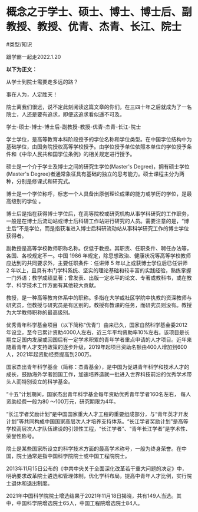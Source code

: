 # 概念之于学士、硕士、博士、博士后、副教授、教授、优青、杰青、长江、院士

#类型/知识 

跟学霸一起走2022.1.20


**以下为正文：**

从学士到院士需要走多远的路？

事在人为，人定胜天！

院士离我们很远，说不定此刻阅读这篇文章的你们，在三四十年之后就成为了一名院士，人还是要有追求，即便这追求看似遥不可及。

学士-硕士-博士-博士后-副教授-教授-优青-杰青-长江-院士

学士学位，是高等教育本科阶段授予的学位名称和学位类型。在中国学位结构中为基础学位，由国务院授权高等学校授予。由学位授予单位依照本单位的学位授予条件和《中华人民共和国学位条例》的相关规定进行授予。

硕士是一个介于学士及博士之间的研究生学位(Master's Degree)，拥有硕士学位(Master's Degree)者通常象征具有基础的独立的思考能力。硕士课程主分为两种，分别是修课式和研究式。

博士是一个学位称呼，标志一个人具备出原创理论成果的能力或学历的学位，是最高级别的学位 。

博士后是指在获得博士学位后，在高等院校或研究机构从事学科研究的工作职务，一般是在博士后流动站或博士后科研工作站进行研究的人员。需要注意的是，“博士后”不是学位，而是指获准进入博士后科研流动站从事科学研究工作的博士学位获得者。

副教授是高等学校教师职称名称。仅低于教授。其职责、任职条件、聘任办法等，各国、各校规定不一。中国 1986 年规定，除思想政治、健康状况等高等学校教师应达到的共同要求外，主要任职条件：任讲师 5 年以上或获博士学位后已任讲师 2 年以上，且具有本门学科系统、坚实的理论基础和较丰富的实践经验，熟练掌握一门外语；教学成绩显著；曾发表、出版一定水平的论文、专著或教科书，或在教学、科学技术工作方面有其他较大贡献。

教授，是一种高等教育体系中的职称。多指在大学或社区学院中执教的资深教师与研究员，但教授与研究员是有区别的。教授有教课的任务，而研究员则没有。教授为大学教师职称的最高级别。

优秀青年科学基金项目（以下简称“优青”）由来已久，国家自然科学基金委2012年设立，至今已累计资助4000人左右，近三年平均资助率10%左右。该项目是长期立足国内发展或回国后有一定学术积累的青年学者重点申请的人才项目。近年来随着青年人才支持政策的逐步升级，2019年起项目资助名额由400人增加到600人，2021年起资助经费提高到200万。

国家杰出青年科学基金（简称：杰青基金），是中国为促进青年科学和技术人才的成长，鼓励海外学者回国工作，加速培养造就一批进入世界科技前沿的优秀学术带头人而特别设立的科学基金。

“十五”计划期间，国家杰出青年科学基金每年资助优秀青年学者160名左右， 每人资助经费一般为80 ～100万元，研究期限为4年。

“长江学者奖励计划”是中国国家重大人才工程的重要组成部分，与“青年英才开发计划”等共同构成中国国家高层次人才培养支持体系。“长江学者奖励计划”是高等学校高层次人才队伍建设的引领性工程，“长江学者”、“青年长江学者”是学术性、荣誉性称号。

院士是某些国家所设立的科学技术方面的最高学术称号，一般为终身荣誉。在中国，院士通常是指中国科学院院士或中国工程院院士。

2013年11月15日公布的《中共中央关于全面深化改革若干重大问题的决定》中，明确要求改革院士遴选和管理体制，优化学科布局，提高中青年人才比例，实行院士退休和退出制度。

2021年中国科学院院士增选结果于2021年11月18日揭晓，共有149人当选。其中，中国科学院增选院士65人，中国工程院增选院士84人。